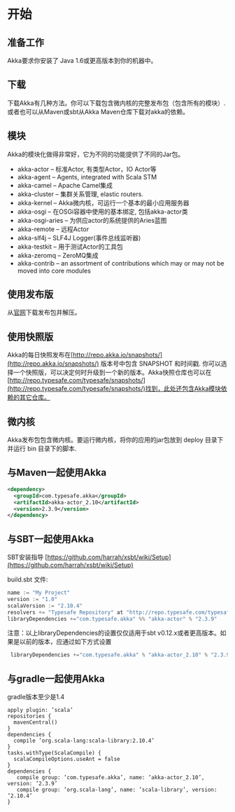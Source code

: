 # 开始

## 准备工作

Akka要求你安装了 Java 1.6或更高版本到你的机器中。

## 下载

下载Akka有几种方法。你可以下载包含微内核的完整发布包（包含所有的模块）. 或者也可以从Maven或sbt从Akka Maven仓库下载对akka的依赖。

## 模块

Akka的模块化做得非常好，它为不同的功能提供了不同的Jar包。

- akka-actor – 标准Actor, 有类型Actor，IO Actor等
- akka-agent – Agents, integrated with Scala STM
- akka-camel – Apache Camel集成
- akka-cluster – 集群关系管理, elastic routers.
- akka-kernel – Akka微内核，可运行一个基本的最小应用服务器
- akka-osgi – 在OSGi容器中使用的基本绑定, 包括akka-actor类
- akka-osgi-aries – 为供应actor的系统提供的Aries蓝图
- akka-remote – 远程Actor
- akka-slf4j – SLF4J Logger(事件总线监听器)
- akka-testkit – 用于测试Actor的工具包
- akka-zeromq – ZeroMQ集成
- akka-contrib – an assortment of contributions which may or may not be moved into core modules

## 使用发布版

从[官网](http://akka.io/downloads)下载发布包并解压。

## 使用快照版

Akka的每日快照发布在[http://repo.akka.io/snapshots/](http://repo.akka.io/snapshots/) 版本号中包含 SNAPSHOT 和时间戳. 你可以选择一个快照版，可以决定何时升级到一个新的版本。Akka快照仓库也可以在 [http://repo.typesafe.com/typesafe/snapshots/](http://repo.typesafe.com/typesafe/snapshots/)找到，此处还包含Akka模块依赖的其它仓库。

## 微内核

Akka发布包包含微内核。要运行微内核，将你的应用的jar包放到 deploy 目录下并运行 bin 目录下的脚本.

## 与Maven一起使用Akka

```xml
<dependency>
  <groupId>com.typesafe.akka</groupId>
  <artifactId>akka-actor_2.10</artifactId>
  <version>2.3.9</version>
</dependency>
```

## 与SBT一起使用Akka

SBT安装指导 [https://github.com/harrah/xsbt/wiki/Setup](https://github.com/harrah/xsbt/wiki/Setup)

build.sbt 文件:

```scala
name := "My Project"
version := "1.0"
scalaVersion := "2.10.4"
resolvers += "Typesafe Repository" at "http://repo.typesafe.com/typesafe/releases/"
libraryDependencies +="com.typesafe.akka" %% "akka-actor" % "2.3.9"
```

注意：以上libraryDependencies的设置仅仅适用于sbt v0.12.x或者更高版本。如果是以前的版本，应通过如下方式设置

```scala
￼libraryDependencies +="com.typesafe.akka" % "akka-actor_2.10" % "2.3.9"
```
## 与gradle一起使用Akka

gradle版本至少是1.4 

```
apply plugin: ’scala’
repositories {
  mavenCentral()
}
dependencies {
  compile ’org.scala-lang:scala-library:2.10.4’
}
tasks.withType(ScalaCompile) {
  scalaCompileOptions.useAnt = false
}
dependencies {
￼  compile group: ’com.typesafe.akka’, name: ’akka-actor_2.10’, version: ’2.3.9’
   compile group: ’org.scala-lang’, name: ’scala-library’, version: ’2.10.4’
}
```